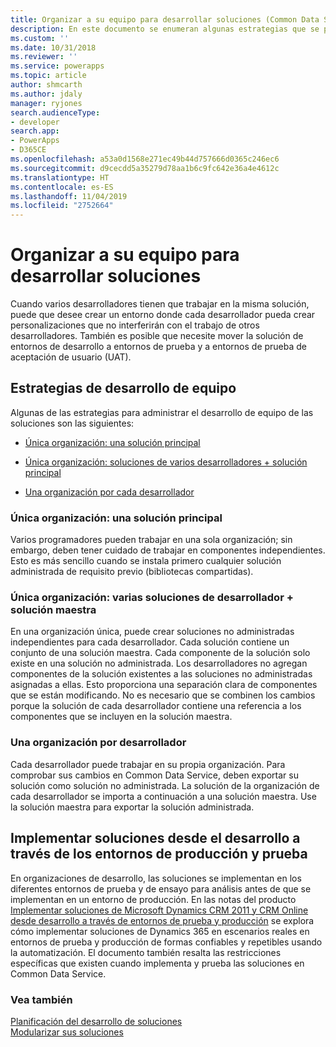 ```yaml
---
title: Organizar a su equipo para desarrollar soluciones (Common Data Service) | Microsoft Docs
description: En este documento se enumeran algunas estrategias que se pueden usar cuando varios desarrolladores trabajan en la misma solución
ms.custom: ''
ms.date: 10/31/2018
ms.reviewer: ''
ms.service: powerapps
ms.topic: article
author: shmcarth
ms.author: jdaly
manager: ryjones
search.audienceType:
- developer
search.app:
- PowerApps
- D365CE
ms.openlocfilehash: a53a0d1568e271ec49b44d757666d0365c246ec6
ms.sourcegitcommit: d9cecdd5a35279d78aa1b6c9fc642e36a4e4612c
ms.translationtype: HT
ms.contentlocale: es-ES
ms.lasthandoff: 11/04/2019
ms.locfileid: "2752664"
---
```

# <a name="organize-your-team-to-develop-solutions"></a>Organizar a su equipo para desarrollar soluciones

Cuando varios desarrolladores tienen que trabajar en la misma solución, puede que desee crear un entorno donde cada desarrollador pueda crear personalizaciones que no interferirán con el trabajo de otros desarrolladores. También es posible que necesite mover la solución de entornos de desarrollo a entornos de prueba y a entornos de prueba de aceptación de usuario (UAT).  
  
<a name="BKMK_StrategiesForTeamDev"></a>   
## <a name="strategies-for-team-development"></a>Estrategias de desarrollo de equipo  
 Algunas de las estrategias para administrar el desarrollo de equipo de las soluciones son las siguientes:  
  
-   [Única organización: una solución principal](organize-team-develop-solutions.md#BKMK_SingleOrgMasterSolution)  
  
-   [Única organización: soluciones de varios desarrolladores + solución principal](organize-team-develop-solutions.md#BKMK_SingleOrgMultipleDeveloper)  
  
-   [Una organización por cada desarrollador](organize-team-develop-solutions.md#BKMK_OneOrgPerDev)  
  
<a name="BKMK_SingleOrgMasterSolution"></a>   
### <a name="single-organization-one-master-solution"></a>Única organización: una solución principal  
 Varios programadores pueden trabajar en una sola organización; sin embargo, deben tener cuidado de trabajar en componentes independientes. Esto es más sencillo cuando se instala primero cualquier solución administrada de requisito previo (bibliotecas compartidas).  
  
<a name="BKMK_SingleOrgMultipleDeveloper"></a>   
### <a name="single-organization-multiple-developer-solutions--master-solution"></a>Única organización: varias soluciones de desarrollador + solución maestra  
 En una organización única, puede crear soluciones no administradas independientes para cada desarrollador. Cada solución contiene un conjunto de una solución maestra. Cada componente de la solución solo existe en una solución no administrada. Los desarrolladores no agregan componentes de la solución existentes a las soluciones no administradas asignadas a ellas. Esto proporciona una separación clara de componentes que se están modificando. No es necesario que se combinen los cambios porque la solución de cada desarrollador contiene una referencia a los componentes que se incluyen en la solución maestra.  
  
<a name="BKMK_OneOrgPerDev"></a>   
### <a name="one-organization-per-developer"></a>Una organización por desarrollador  

 Cada desarrollador puede trabajar en su propia organización. Para comprobar sus cambios en Common Data Service, deben exportar su solución como solución no administrada. La solución de la organización de cada desarrollador se importa a continuación a una solución maestra. Use la solución maestra para exportar la solución administrada.  
  
<a name="BKMK_DeployingSolutionsFromDevThroughToProduction"></a>   
## <a name="deploy-solutions-from-development-through-test-and-production-environments"></a>Implementar soluciones desde el desarrollo a través de los entornos de producción y prueba  
 En organizaciones de desarrollo, las soluciones se implementan en los diferentes entornos de prueba y de ensayo para análisis antes de que se implementan en un entorno de producción. En las notas del producto [Implementar soluciones de Microsoft Dynamics CRM 2011 y CRM Online desde desarrollo a través de entornos de prueba y producción](https://go.microsoft.com/fwlink/p/?LinkId=232288) se explora cómo implementar soluciones de Dynamics 365 en escenarios reales en entornos de prueba y producción de formas confiables y repetibles usando la automatización. El documento también resalta las restricciones específicas que existen cuando implementa y prueba las soluciones en Common Data Service.  
  
### <a name="see-also"></a>Vea también  
 [Planificación del desarrollo de soluciones](/dynamics365/customer-engagement/developer/plan-solution-development)   
 [Modularizar sus soluciones](organize-solutions.md)   
 